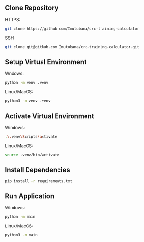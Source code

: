## Clone Repository
HTTPS:
```bash
git clone https://github.com/Imutubana/crc-training-calculator
```
SSH:
```bash
git clone git@github.com:Imutubana/crc-training-calculator.git
```

## Setup Virtual Environment
Wndows:
```bash
python -m venv .venv
```
Linux/MacOS:
```bash
python3 -m venv .venv
```

## Activate Virtual Environment
Windows:
```bash
.\.venv\Scripts\activate
```
Linux/MacOS:
```bash
source .venv/bin/activate
```

## Install Dependencies
```bash
pip install -r requirements.txt
```

## Run Application
Windows:
```bash
python -m main
```
Linux/MacOS:
```bash
python3 -m main
```
